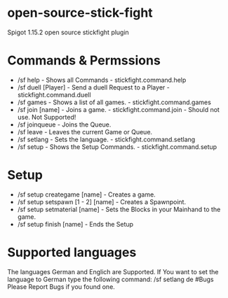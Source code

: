 # open-source-stick-fight
Spigot 1.15.2 open source stickfight plugin
# Commands & Permssions

 - /sf help - Shows all Commands - stickfight.command.help
 - /sf duell [Player] - Send a duell Request to a Player - stickfight.command.duell
 - /sf games - Shows a list of all games. - stickfight.command.games
 - /sf join [name] - Joins a game. - stickfight.command.join - Should not use. Not Supported!
 - /sf joinqueue - Joins the Queue.
 - /sf leave - Leaves the current Game or Queue.
 - /sf setlang - Sets the language. - stickfight.command.setlang
 - /sf setup - Shows the Setup Commands. - stickfight.command.setup
# Setup
 - /sf setup creategame [name] - Creates a game.
 - /sf setup setspawn [1 - 2] [name] - Creates a Spawnpoint.
 - /sf setup setmaterial [name] - Sets the Blocks in your Mainhand to the game.
 - /sf setup finish [name] -  Ends the Setup
# Supported languages
The languages German and Englich are Supported.
If You want to set the language to German type the following command:
 /sf setlang de
#Bugs
Please Report Bugs if you found one. 
